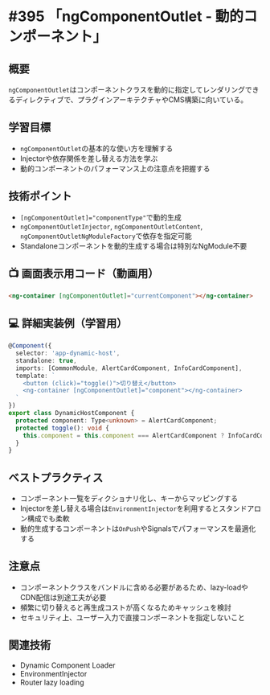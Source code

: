 # #395 「ngComponentOutlet - 動的コンポーネント」

## 概要
`ngComponentOutlet`はコンポーネントクラスを動的に指定してレンダリングできるディレクティブで、プラグインアーキテクチャやCMS構築に向いている。

## 学習目標
- `ngComponentOutlet`の基本的な使い方を理解する
- Injectorや依存関係を差し替える方法を学ぶ
- 動的コンポーネントのパフォーマンス上の注意点を把握する

## 技術ポイント
- `[ngComponentOutlet]="componentType"`で動的生成
- `ngComponentOutletInjector`, `ngComponentOutletContent`, `ngComponentOutletNgModuleFactory`で依存を指定可能
- Standaloneコンポーネントを動的生成する場合は特別なNgModule不要

## 📺 画面表示用コード（動画用）
```html
<ng-container [ngComponentOutlet]="currentComponent"></ng-container>
```

## 💻 詳細実装例（学習用）
```typescript
@Component({
  selector: 'app-dynamic-host',
  standalone: true,
  imports: [CommonModule, AlertCardComponent, InfoCardComponent],
  template: `
    <button (click)="toggle()">切り替え</button>
    <ng-container [ngComponentOutlet]="component"></ng-container>
  `
})
export class DynamicHostComponent {
  protected component: Type<unknown> = AlertCardComponent;
  protected toggle(): void {
    this.component = this.component === AlertCardComponent ? InfoCardComponent : AlertCardComponent;
  }
}
```

## ベストプラクティス
- コンポーネント一覧をディクショナリ化し、キーからマッピングする
- Injectorを差し替える場合は`EnvironmentInjector`を利用するとスタンドアロン構成でも柔軟
- 動的生成するコンポーネントは`OnPush`やSignalsでパフォーマンスを最適化する

## 注意点
- コンポーネントクラスをバンドルに含める必要があるため、lazy-loadやCDN配信は別途工夫が必要
- 頻繁に切り替えると再生成コストが高くなるためキャッシュを検討
- セキュリティ上、ユーザー入力で直接コンポーネントを指定しないこと

## 関連技術
- Dynamic Component Loader
- EnvironmentInjector
- Router lazy loading
